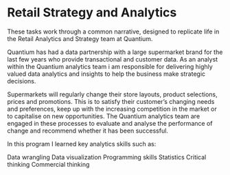 # Retail Strategy and Analytics
These tasks work through a common narrative, designed to replicate life in the Retail Analytics and Strategy team at Quantium.

Quantium has had a data partnership with a large supermarket brand for the last few years who provide transactional and customer data. As an analyst within the Quantium analytics team i am responsible for delivering highly valued data analytics and insights to help the business make strategic decisions. 

Supermarkets will regularly change their store layouts, product selections, prices and promotions. This is to satisfy their customer’s changing needs and preferences, keep up with the increasing competition in the market or to capitalise on new opportunities. The Quantium analytics team are engaged in these processes to evaluate and analyse the performance of change and recommend whether it has been successful. 

In this program I learned key analytics skills such as:

Data wrangling
Data visualization
Programming skills
Statistics
Critical thinking
Commercial thinking

